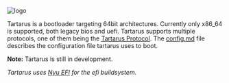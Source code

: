 ![logo](https://files.thenest.dev/tartarus-banner.png)

Tartarus is a bootloader targeting 64bit architectures. Currently only x86_64 is supported, both legacy bios and uefi. Tartarus supports multiple protocols, one of them being the [Tartarus Protocol](./protocol.md). The [config.md](./config.md) file describes the configuration file tartarus uses to boot.

**Note:** Tartarus is still in development.

*Tartarus uses [Nyu EFI](https://github.com/osdev0/nyu-efi) for the efi buildsystem.*